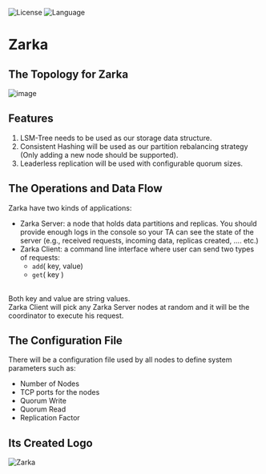 ![License](https://img.shields.io/badge/License-MIT%20-red.svg)
![Language](https://img.shields.io/badge/language-Java%20-orange.svg)

# Zarka
## The Topology for Zarka
![image](https://user-images.githubusercontent.com/58489322/188975883-3087e7ae-b692-41dd-818c-28810cbe50fb.png)

## Features
1. LSM-Tree needs to be used as our storage data structure.
2. Consistent Hashing will be used as our partition rebalancing strategy (Only adding a
new node should be supported).
3. Leaderless replication will be used with configurable quorum sizes.

## The Operations and Data Flow
Zarka have two kinds of applications:
- Zarka Server: a node that holds data partitions and replicas. You should provide enough
logs in the console so your TA can see the state of the server (e.g., received requests,
incoming data, replicas created, …. etc.)
- Zarka Client: a command line interface where user can send two types of requests:
  - `add`( key, value)
  - `get`( key )
<br>
Both key and value are string values.
<br>
Zarka Client will pick any Zarka Server nodes at random and it will be the coordinator to
execute his request.

## The Configuration File
There will be a configuration file used by all nodes to define system parameters such as:
- Number of Nodes
- TCP ports for the nodes
- Quorum Write
- Quorum Read
- Replication Factor

## Its Created Logo
![Zarka](https://user-images.githubusercontent.com/58489322/190137495-5c65ae51-82f3-4999-a3bf-e8f6cca1f5ce.png)

